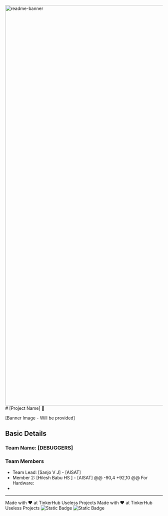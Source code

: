 <img width="1280" alt="readme-banner" src="https://github.com/user-attachments/assets/35332e92-44cb-425b-9dff-27bcf1023c6c">
# [Project Name] 🎯

[Banner Image - Will be provided]

## Basic Details
### Team Name: [DEBUGGERS]

### Team Members
- Team Lead: [Sanjo V J] - [AISAT]
- Member 2: [Hilesh Babu HS ] - [AISAT]
@@ -90,4 +92,10 @@ For Hardware:
- [Ameen T A]: [support]

---
Made with ❤️ at TinkerHub Useless Projects
Made with ❤️ at TinkerHub Useless Projects 
![Static Badge](https://img.shields.io/badge/TinkerHub-24?color=%23000000&link=https%3A%2F%2Fwww.tinkerhub.org%2F)
![Static Badge](https://img.shields.io/badge/UselessProject--24-24?link=https%3A%2F%2Fwww.tinkerhub.org%2Fevents%2FQ2Q1TQKX6Q%2FUseless%2520Projects)
